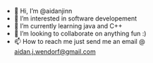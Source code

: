 - 👋 Hi, I’m @aidanjinn
- 👀 I’m interested in software developement
- 🌱 I’m currently learning java and C++
- 💞️ I’m looking to collaborate on anything fun :)
- 📫 How to reach me just send me an email @ aidan.j.wendorf@gmail.com

<!---
aidanjinn/aidanjinn is a ✨ special ✨ repository because its `README.md` (this file) appears on your GitHub profile.
You can click the Preview link to take a look at your changes.
--->
